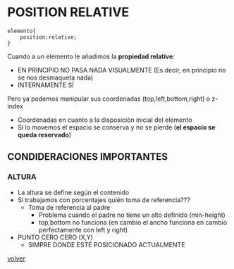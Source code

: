 # POSITION RELATIVE

```
elemento{
	position:relative;
}
```

Cuando a un elemento le añadimos la __propiedad relative__: 
- EN PRINCIPIO NO PASA NADA VISUALMENTE (Es decir, en principio no se nos desmaqueta nada)
- INTERNAMENTE SÍ	

Pero ya podemos manipular sus coordenadas (top,left,bottom,right) o z-index
- Coordenadas en cuanto a la disposición inicial del elemento
- Si lo movemos el espacio se conserva y no se pierde (__el espacio se queda reservado__)

## CONDIDERACIONES IMPORTANTES

### ALTURA
- La altura se define según el contenido
- Si trabajamos con porcentajes quién toma de referencia???
	- Toma de referencia al padre
		- Problema cuando el padre no tiene un alto definido (min-height)
		- top,bottom no funciona (en cambio el ancho funciona en cambio perfectamente con left y right)
- PUNTO CERO CERO (X,Y)
	- SIMPRE DONDE ESTÉ POSICIONADO ACTUALMENTE

[volver](README.md)